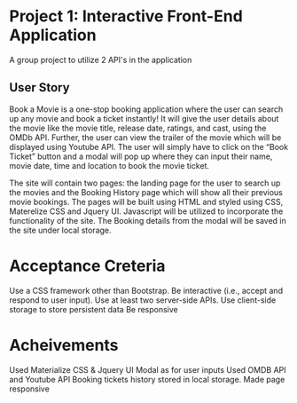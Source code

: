 # Project 1: Interactive Front-End Application

A group project to utilize 2 API's in the application

## User Story

Book a Movie is a one-stop booking application where the user can search up any movie and book a ticket instantly! It will give the user details about the movie like the movie title, release date, ratings, and cast, using the OMDb API. Further, the user can view the trailer of the movie which will be displayed using Youtube API. The user will simply have to click on the “Book Ticket” button and a modal will pop up where they can input their name, movie date, time and location to book the movie ticket.

The site will contain two pages: the landing page for the user to search up the movies and the Booking History page which will show all their previous movie bookings. The pages will be built using HTML and styled using CSS, Materelize CSS and Jquery UI. Javascript will be utilized to incorporate the functionality of the site. The Booking details from the modal will be saved in the site under local storage. 

# Acceptance Creteria

Use a CSS framework other than Bootstrap.
Be interactive (i.e., accept and respond to user input).
Use at least two server-side APIs.
Use client-side storage to store persistent data
Be responsive

# Acheivements
Used Materialize CSS & Jquery UI
Modal as for user inputs
Used OMDB API and Youtube API
Booking tickets history stored in local storage.
Made page responsive
